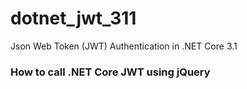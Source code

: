 # dotnet_jwt_311
Json Web Token (JWT) Authentication in .NET Core 3.1

### How to call .NET Core JWT using jQuery
<code>
    <script type="text/javascript">

        $(document).ready(function () {

            const public_key = "d62c03a2-57b6-4e14-8153-d05d3aa9ab10";

            const data = { "UserName": "Kingsley", Password: "..gmail.com", RememberMe: true };

            const login = { auth_site: public_key, login: data, username: data.UserName, password: data.Password, rememberme: data.RememberMe };

            const self = this;

            self.getUsers = function (jwt) {
                $.ajax({
                    method: 'post',
                    url: "https://localhost:44395/account/getusers",
                    body: JSON.stringify({}),
                    headers: {
                        'Authorization': 'Bearer ' + jwt.token
                    }
                })
                    .done(function (users) {
                        console.log({ "getUsers > Success ...": users });
                    })
                    .fail(function (xhr, status, error) {
                        console.log({ "getUsers > Error ...": xhr.responseText, status: status, error: error });
                    });
            }

            const authenticate =
                $.ajax({
                    method: 'post',
                    url: "https://localhost:44395/account/login", //"https://localhost:44374/api/values/login",
                    headers: login,
                    body: JSON.stringify({})
                });

            authenticate.done(function (jwt) {
                console.log({ "Authentication done > ": jwt });

                setTimeout(
                    function () {
                        self.getUsers(jwt);
                    }, 5000);

            }).fail(function (xhr, status, error) {
                console.log({ "Authentication > Error ...": xhr.responseText, status: status, error: error });
            });

        });

    </script>
</code>
